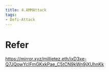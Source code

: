 ```yaml
---
title: 4.AMMAttack
tags:
- Defi-Attack
---
```

# Refer
https://mirror.xyz/millietez.eth/ixD3xe-Q7JQowYcIFmGKxkPae_C5tCN9kWn9jXUhnKk